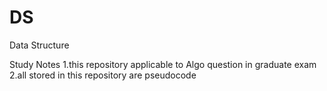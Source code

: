 # DS
Data Structure

Study Notes
1.this repository applicable to Algo question in graduate exam
2.all stored in this repository are pseudocode